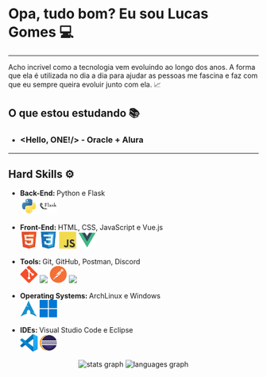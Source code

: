 # Opa, tudo bom? Eu sou Lucas Gomes 💻
***
Acho incrivel como a tecnologia vem evoluindo ao longo dos anos. A forma que ela é utilizada no dia a dia para ajudar as pessoas me fascina e faz com que eu sempre queira evoluir junto com ela. 📈

## O que estou estudando 📚
- ### <Hello, ONE!/> - Oracle + Alura
***

## Hard Skills ⚙
- <strong> Back-End: </strong> Python e Flask <div>
  <img height="35px" src="https://github.com/devicons/devicon/blob/master/icons%2Fpython%2Fpython-original.svg">
  <img height="35px" src="https://github.com/devicons/devicon/blob/master/icons%2Fflask%2Fflask-original-wordmark.svg">
</div>

- <strong> Front-End: </strong> HTML, CSS, JavaScript e Vue.js <div>
  <img height="35px" src="https://github.com/devicons/devicon/blob/master/icons%2Fhtml5%2Fhtml5-original.svg">
  <img height="35px" src="https://github.com/devicons/devicon/blob/master/icons%2Fcss3%2Fcss3-original.svg">
  <img height="35px" src="https://github.com/devicons/devicon/blob/master/icons%2Fjavascript%2Fjavascript-original.svg">
  <img height="35px" src="https://github.com/devicons/devicon/blob/master/icons%2Fvuejs%2Fvuejs-original.svg">
</div>


- <strong> Tools: </strong> Git, GitHub, Postman, Discord <div>
  <img height="35px" src="https://github.com/devicons/devicon/blob/master/icons%2Fgit%2Fgit-original.svg">
  <img height="35px" src="https://github.com/devicons/devicon/blob/master/icons%2Fgithub%2Fgithub.eps">
  <img height="35px" src="https://github.com/devicons/devicon/blob/master/icons%2Fpostman%2Fpostman-original.svg">
  <img height="35px" src="https://github.com/devicons/devicon/blob/master/icons%2Fdiscord%2Fdiscord-original.svg">
</div>

- <strong> Operating Systems: </strong> ArchLinux e Windows <div>
  <img height="35px" src="https://github.com/devicons/devicon/blob/master/icons%2Farchlinux%2Farchlinux-original.svg">
  <img height="35px" src="https://github.com/devicons/devicon/blob/master/icons%2Fwindows11%2Fwindows11-original.svg">
</div>

- <strong> IDEs: </strong> Visual Studio Code e Eclipse <div>
  <img height="35px" src="https://github.com/devicons/devicon/blob/master/icons%2Fvscode%2Fvscode-original.svg">
  <img height="35px" src="https://github.com/devicons/devicon/blob/master/icons%2Feclipse%2Feclipse-original.svg">
</div>




<div align="center">
  <img src="https://github-readme-stats.vercel.app/api?username=h1toh&hide_title=false&hide_rank=false&show_icons=true&include_all_commits=true&count_private=true&disable_animations=false&theme=merko&locale=en&hide_border=false" height="160" alt="stats graph"  />
  <img src="https://github-readme-stats.vercel.app/api/top-langs?username=h1toh&locale=en&hide_title=false&layout=compact&card_width=320&langs_count=5&theme=merko&hide_border=false" height="160" alt="languages graph"  />
</div>
